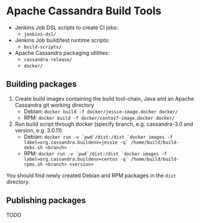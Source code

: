 # Apache Cassandra Build Tools

* Jenkins Job DSL scripts to create CI jobs:
    * `jenkins-dsl/`
* Jenkins Job build/test runtime scripts:
    * `build-scripts/`
* Apache Cassandra packaging utilities:
    * `cassandra-release/`
    * `docker/`

## Building packages

1. Create build images containing the build tool-chain, Java and an Apache Cassandra git working directory
   * Debian:
   ```docker build -f docker/jessie-image.docker docker/```
   * RPM:
   ```docker build -f docker/centos7-image.docker docker/```
2. Run build script through docker (specify branch, e.g. cassandra-3.0 and version, e.g. 3.0.11):
   * Debian:
    ```docker run -v `pwd`/dist:/dist `docker images -f label=org.cassandra.buildenv=jessie -q` /home/build/build-debs.sh <branch>```
   * RPM:
    ```docker run -v `pwd`/dist:/dist `docker images -f label=org.cassandra.buildenv=centos -q` /home/build/build-rpms.sh <branch> <version>```

You should find newly created Debian and RPM packages in the `dist` directory.

## Publishing packages

TODO
